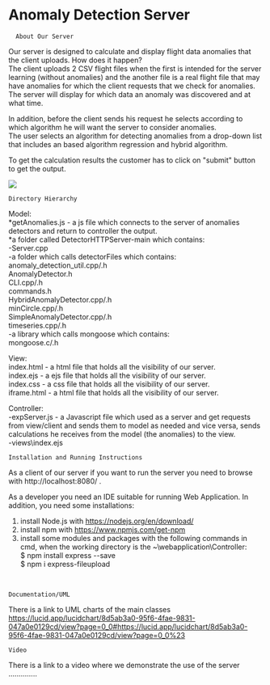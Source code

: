 # Anomaly Detection Server
      About Our Server
Our server is designed to calculate and display flight data anomalies that the client uploads. How does it happen?\
The client uploads 2 CSV flight files when the first is intended for the server learning (without anomalies)
and the another file is a real flight file that may have anomalies for which the client requests that we check for anomalies.
The server will display for which data an anomaly was discovered and at what time.

In addition, before the client sends his request he selects according to which algorithm he will want the server to consider anomalies.\
The user selects an algorithm for detecting anomalies from a drop-down list that includes an based algorithm regression and hybrid algorithm.

To get the calculation results the customer has to click on "submit" button to get the output.

<img src="https://user-images.githubusercontent.com/49268743/121658162-ba5ef080-caa9-11eb-9efa-b548763218ae.png">

    Directory Hierarchy
Model:\
      *getAnomalies.js - a js file which connects to the server of anomalies detectors and return to controller the output.\
      *a folder called DetectorHTTPServer-main which contains:\
	-Server.cpp\
      -a folder which calls detectorFiles which contains:\
		anomaly_detection_util.cpp/.h\
		AnomalyDetector.h\
		CLI.cpp/.h\
		commands.h\
		HybridAnomalyDetector.cpp/.h\
		minCircle.cpp/.h\
		SimpleAnomalyDetector.cpp/.h\
		timeseries.cpp/.h\
      -a library which calls mongoose which contains:\
		mongoose.c/.h
   
View:\
  index.html - a html file that holds all the visibility of our server.\
  index.ejs - a ejs file that holds all the visibility of our server.\
  index.css - a css file that holds all the visibility of our server.\
  iframe.html - a html file that holds all the visibility of our server.

Controller:\
  -expServer.js - a Javascript file which used as a server and get requests from view/client and sends them to model as needed
  and vice versa, sends calculations he receives from the model (the anomalies) to the view.\
  -views\\index.ejs

    Installation and Running Instructions
As a client of our server if you want to run the server you need to browse with http://localhost:8080/  .

As a developer you need an IDE suitable for running Web Application.
In addition, you need some installations:
1. install Node.js with https://nodejs.org/en/download/
2. install npm with https://www.npmjs.com/get-npm
3. install some modules and packages with the following commands in cmd, when the working directory is the ~\webapplication\Controller:\
  $ npm install express --save\
  $ npm i express-fileupload
<br>

    Documentation/UML
There is a link to UML charts of the main classes https://lucid.app/lucidchart/8d5ab3a0-95f6-4fae-9831-047a0e0129cd/view?page=0_0#https://lucid.app/lucidchart/8d5ab3a0-95f6-4fae-9831-047a0e0129cd/view?page=0_0%23

    Video
There is a link to a video where we demonstrate the use of the server ..............

